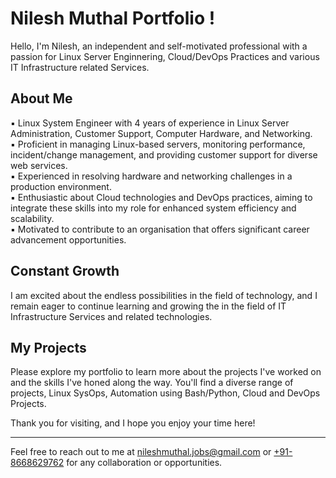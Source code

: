 
# Nilesh Muthal Portfolio !


Hello, I'm Nilesh, an independent and self-motivated professional with a passion for Linux Server Enginnering, Cloud/DevOps Practices and various IT Infrastructure related Services.

## About Me

▪ Linux System Engineer with 4 years of experience in Linux Server Administration, Customer Support, Computer 
Hardware, and Networking.<br>
▪ Proficient in managing Linux-based servers, monitoring performance, incident/change management, and 
providing customer support for diverse web services.<br>
▪ Experienced in resolving hardware and networking challenges in a production environment.<br>
▪ Enthusiastic about Cloud technologies and DevOps practices, aiming to integrate these skills into my role for 
enhanced system efficiency and scalability.<br>
▪ Motivated to contribute to an organisation that offers significant career advancement opportunities.

## Constant Growth

I am excited about the endless possibilities in the field of technology, and I remain eager to continue learning and growing the in the field of IT Infrastructure Services and related technologies.

## My Projects

Please explore my portfolio to learn more about the projects I've worked on and the skills I've honed along the way. You'll find a diverse range of projects, Linux SysOps, Automation using Bash/Python, Cloud and DevOps Projects.

Thank you for visiting, and I hope you enjoy your time here!

---
Feel free to reach out to me at [nileshmuthal.jobs@gmail.com](mailto:nileshmuthal.jobs@gmail.com) or [+91-8668629762](tel:+8668629762) for any collaboration or opportunities.











